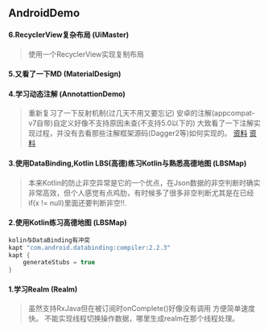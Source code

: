 ## AndroidDemo#### 6.RecyclerView复杂布局 (UiMaster)> 使用一个RecyclerView实现复制布局#### 5.又看了一下MD	(MaterialDesign)#### 4.学习动态注解	(AnnotattionDemo)> 重新复习了一下反射机制(过几天不用又要忘记)> 安卓的注解(appcompat-v7自带)自定义好像不支持原因未查(不支持5.0以下的)> 大致看了一下注解实现过程，并没有去看那些注解框架源码(Dagger2等)如何实现的。> [资料](http://blog.csdn.net/wzgiceman/article/details/53483665)	 [资料](http://www.cnblogs.com/whoislcj/category/845938.html)####  3.使用DataBinding,Kotlin LBS(高德)练习Kotlin与熟悉高德地图	(LBSMap)> 本来Kotlin的防止非空异常是它的一个优点，在Json数据的非空判断时确实非常高效，但个人感觉有点鸡肋，有时候多了很多非空判断尤其是在已经if(x != null)里面还要判断非空!!.####  2.使用Kotlin练习高德地图	(LBSMap)``` javakolin与DataBinding有冲突 kapt "com.android.databinding:compiler:2.2.3"kapt {	generateStubs = true}```#### 1.学习Realm	(Realm)> 虽然支持RxJava但在被订阅时onComplete()好像没有调用> 方便简单速度快。> 不能实现线程切换操作数据，哪里生成realm在那个线程处理。